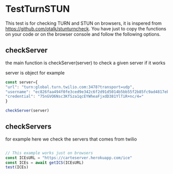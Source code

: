 # TestTurnSTUN
This test is for checking TURN and STUN on browsers, it is inspered from https://github.com/otalk/stunturncheck. 
You have just to copy the functions on your code or on the browser console and follow the following options.

##  checkServer
the main function is checkServer(server) to check a given server if it works

server is object for example
```js
const server={
"url": "turn:global.turn.twilio.com:3478?transport=udp",
"username": "ec826faa494f0fe3ced9e342c6f2d91d5014b5bb55f2b85fc9ad4817eb5228be",
"credential": "75nGVO6Nsc3KfSza1qcEYWheaFjxdD381YlTiR+nc/4="
}

checkServer(server)
```

## checkServers 
for example here we check the servers that comes from twilio
```js

// This example works just on browsers 
const ICEsURL = "https://carteserver.herokuapp.com/ice"
const ICEs = await getICS(ICEsURL)
test(ICEs)
```
